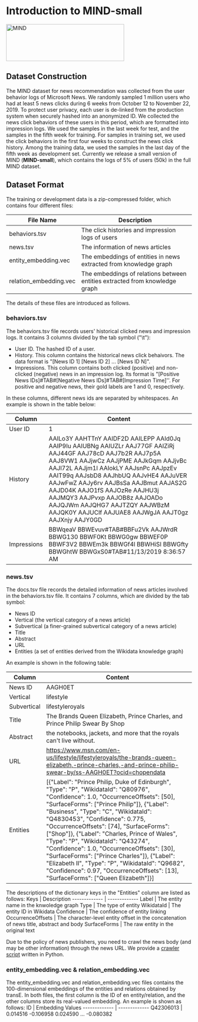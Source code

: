 # Introduction to MIND-small

<img src="https://msnews.github.io/assets/img/icons/logo.png" width = "320" height = "100" alt="MIND" align=center />

## Dataset Construction

The MIND dataset for news recommendation was collected from the user behavior logs of Microsoft News.
We randomly sampled 1 million users who had at least 5 news clicks during 6 weeks from October 12 to November 22, 2019.
To protect user privacy, each user is de-linked from the production system when securely hashed into an anonymized ID.
We collected the news click behaviors of these users in this period, which are formatted into impression logs.
We used the samples in the last week for test, and the samples in the fifth week for training.
For samples in training set, we used the click behaviors in the first four weeks to construct the news click history.
Among the training data, we used the samples in the last day of the fifth week as development set.
Currently we release a small version of MIND (**MIND-small**), which contains the logs of 5% of users (50k) in the full MIND dataset.

## Dataset Format

The training  or development data is a zip-compressed folder, which contains four different files:

File Name | Description
------------- | -------------
behaviors.tsv  | The click histories and impression logs of users
news.tsv  | The information of news articles
entity_embedding.vec    | The embeddings of entities in news extracted from knowledge graph
relation_embedding.vec    | The embeddings of relations between entities extracted from knowledge graph

The details of these files are introduced as follows.

### behaviors.tsv

The behaviors.tsv file records users' historical clicked news and impression logs. 
It contains 3 columns divided by the tab symbol ("\t"):

* User ID. The hashed ID of a user.
* History. This column contains the historical news click behaivors. The data format is "[News ID 1] [News ID 2] ... [News ID N]".
* Impressions. This column contains both clicked (positive) and non-clicked (negative) news in an impression log.
Its format is "[Positive News IDs]#TAB#[Negative News IDs]#TAB#[Impression Time]''.
For positive and negative news, their gold labels are 1 and 0, respectively. 

In these columns, different news ids are separated by whitespaces.
An example is shown in the table below:


Column | Content
------------- | -------------
User ID | 1 
History | AAILo3Y AAHTTnY AAIDF2D AAILEPP AAId0Jq AAIP9Iu AAIUBNg AAIUZLr AAJ77GF AAIZiRj AAJ44GF AAJ78cD AAJ7b2R AAJ7p5A AAJ8VW1 AAJjwCz AAJjPME AAJkGqm AAJjvBc AAJl72L AAJjm1I AAIokLY AAJsnPc AAJpzEv AAIT99q AAJsbD8 AAJhbUQ AAJvHE4 AAJuVER AAJwFwZ AAJy6rv AAJBsSa AAJBmut AAJAS2G AAJD04K AAJO1fS AAJOzRe AAJHU3j AAJMQY3 AAJPvxp AAJOB8z AAJOADo AAJQJWm AAJQHG7 AAJTZQY AAJWBzM AAJQK0Y AAJUClf AAJUAE8 AAJWgJA AAJT0gz AAJXnjy AAJY0GD
Impressions | BBWqeaV BBWEvuv#TAB#BBFu2Vk AAJWrdR BBWG130 BBWF0Kt BBWG0gw BBWEF0P BBWF3V2 BBWEm3k BBWGf4l BBWHiSI BBWGfty BBWGhtW BBWGxS0#TAB#11/13/2019 8:36:57 AM
 
### news.tsv

The docs.tsv file records the detailed information of news articles involved in the behaviors.tsv file.
It contains 7 columns, which are divided by the tab symbol:

* News ID 
* Vertical (the vertical category of a news article)
* Subvertical (a finer-grained subvertical category of a news article)
* Title
* Abstract
* URL
* Entities (a set of entities derived from the Wikidata knowledge graph)

An example is shown in the following table:

Column | Content
------------- | -------------
News ID | AAGH0ET
Vertical | lifestyle
Subvertical | lifestyleroyals
Title | The Brands Queen Elizabeth, Prince Charles, and Prince Philip Swear By Shop
Abstract | the notebooks, jackets, and more that the royals can't live without.
URL | https://www.msn.com/en-us/lifestyle/lifestyleroyals/the-brands-queen-elizabeth,-prince-charles,-and-prince-philip-swear-by/ss-AAGH0ET?ocid=chopendata
Entities | [{"Label": "Prince Philip, Duke of Edinburgh", "Type": "P", "WikidataId": "Q80976", "Confidence": 1.0, "OccurrenceOffsets": [50], "SurfaceForms": ["Prince Philip"]}, {"Label": "Business", "Type": "C", "WikidataId": "Q4830453", "Confidence": 0.775, "OccurrenceOffsets": [74], "SurfaceForms": ["Shop"]}, {"Label": "Charles, Prince of Wales", "Type": "P", "WikidataId": "Q43274", "Confidence": 1.0, "OccurrenceOffsets": [30], "SurfaceForms": ["Prince Charles"]}, {"Label": "Elizabeth II", "Type": "P", "WikidataId": "Q9682", "Confidence": 0.97, "OccurrenceOffsets": [13], "SurfaceForms": ["Queen Elizabeth"]}]

The descriptions of the dictionary keys in the "Entities" column are listed as follows:
Keys | Description
------------- | -------------
Label | The entity name in the knwoledge graph
Type | The type of entity
WikidataId | The entity ID in Wikidata
Confidence | The confidence of entity linking
OccurrenceOffsets | The character-level entity offset in the concatenation of news title, abstract and body
SurfaceForms | The raw entity in the original text

Due to the policy of news publishers, you need to crawl the news body (and may be other information) through the news URL.
We provide a [crawler script](https://github.com/msnews/MIND/tree/master/crawler) written in Python.
 

### entity_embedding.vec & relation_embedding.vec 
The entity_embedding.vec and relation_embedding.vec files contains the 100-dimensional embeddings of the entities and relations obtained by transE.
In both files, the first column is the ID of en entity/relation, and the other columns store its real-valued embedding.
An example is shown as follows:
ID | Embedding Values
------------- | -------------
Q42306013 | 0.014516	-0.106958	0.024590	...	-0.080382

